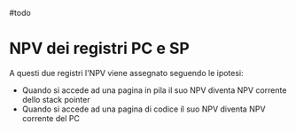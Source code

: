 #todo
# NPV dei registri PC e SP
A questi due registri l'NPV viene assegnato seguendo le ipotesi:
- Quando si accede ad una pagina in pila il suo NPV diventa NPV corrente dello stack pointer 
- Quando si accede ad una pagina di codice il suo NPV diventa NPV corrente del PC

